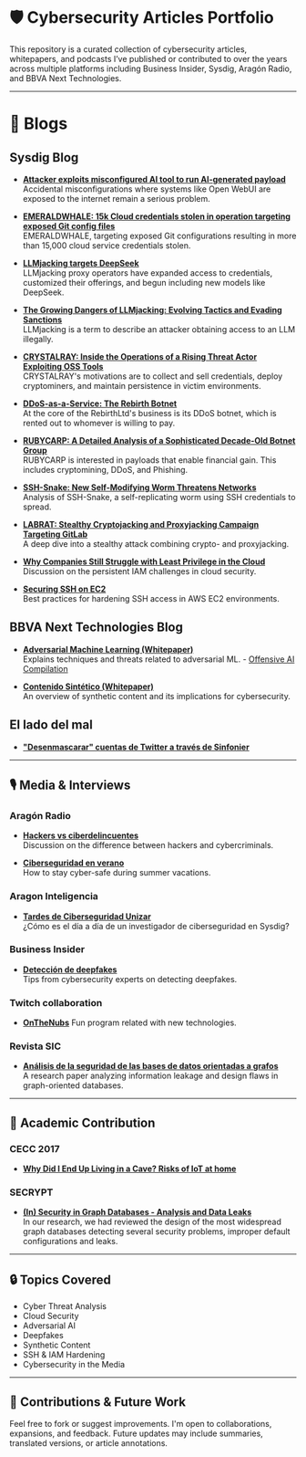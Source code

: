 # 🛡️ Cybersecurity Articles Portfolio

This repository is a curated collection of cybersecurity articles, whitepapers, and podcasts I’ve published or contributed to over the years across multiple platforms including Business Insider, Sysdig, Aragón Radio, and BBVA Next Technologies.

---
# 🧠 Blogs

## Sysdig Blog

- **[Attacker exploits misconfigured AI tool to run AI-generated payload](https://www.sysdig.com/blog/attacker-exploits-misconfigured-ai-tool-to-run-ai-generated-payload)**  
  Accidental misconfigurations where systems like Open WebUI are exposed to the internet remain a serious problem.

- **[EMERALDWHALE:  15k Cloud credentials stolen in operation targeting exposed Git config files](https://www.sysdig.com/blog/emeraldwhale)**  
  EMERALDWHALE, targeting exposed Git configurations resulting in more than 15,000 cloud service credentials stolen.

- **[LLMjacking targets DeepSeek](http://sysdig.com/blog/llmjacking-targets-deepseek)**  
  LLMjacking proxy operators have expanded access to credentials, customized their offerings, and begun including new models like DeepSeek.

- **[The Growing Dangers of LLMjacking: Evolving Tactics and Evading Sanctions](https://www.sysdig.com/blog/growing-dangers-of-llmjacking)**  
  LLMjacking is a term to describe an attacker obtaining access to an LLM illegally.

- **[CRYSTALRAY: Inside the Operations of a Rising Threat Actor Exploiting OSS Tools](https://www.sysdig.com/blog/crystalray-rising-threat-actor-exploiting-oss-tools)**  
  CRYSTALRAY's motivations are to collect and sell credentials, deploy cryptominers, and maintain persistence in victim environments.

- **[DDoS-as-a-Service: The Rebirth Botnet](https://www.sysdig.com/blog/ddos-as-a-service-the-rebirth-botnet)**  
  At the core of the RebirthLtd's business is its DDoS botnet, which is rented out to whomever is willing to pay.

- **[RUBYCARP: A Detailed Analysis of a Sophisticated Decade-Old Botnet Group](https://www.sysdig.com/blog/rubycarp-romanian-botnet-group)**  
  RUBYCARP is interested in payloads that enable financial gain. This includes cryptomining, DDoS, and Phishing.

- **[SSH-Snake: New Self-Modifying Worm Threatens Networks](https://sysdig.com/blog/ssh-snake/)**  
  Analysis of SSH-Snake, a self-replicating worm using SSH credentials to spread.

- **[LABRAT: Stealthy Cryptojacking and Proxyjacking Campaign Targeting GitLab](https://sysdig.com/blog/labrat-cryptojacking-proxyjacking-campaign/)**  
  A deep dive into a stealthy attack combining crypto- and proxyjacking.

- **[Why Companies Still Struggle with Least Privilege in the Cloud](https://sysdig.com/blog/identity-access-management-difficult-cloud/)**  
  Discussion on the persistent IAM challenges in cloud security.

- **[Securing SSH on EC2](https://sysdig.com/blog/aws-secure-ssh-ec2-threats/)**  
  Best practices for hardening SSH access in AWS EC2 environments.

## BBVA Next Technologies Blog

  - **[Adversarial Machine Learning (Whitepaper)](https://www.bbvanexttechnologies.com/wp-content/uploads/2020/11/whitepaper-adversarial-machine-learning.pdf)**  
    Explains techniques and threats related to adversarial ML. - [Offensive AI Compilation](https://jiep.github.io/offensive-ai-compilation/)

  - **[Contenido Sintético (Whitepaper)](https://www.bbvanexttechnologies.com/wp-content/uploads/2020/11/whitepaper-contenido-sintetico.pdf)**  
    An overview of synthetic content and its implications for cybersecurity.

## El lado del mal

  - **["Desenmascarar" cuentas de Twitter a través de Sinfonier](https://www.elladodelmal.com/2015/12/desenmascarar-cuentas-de-twitter-traves.html)**  
---

## 🎙️ Media & Interviews

### Aragón Radio
- **[Hackers vs ciberdelincuentes](https://www.cartv.es/aragonradio/radio?play=podcast/104463)**  
  Discussion on the difference between hackers and cybercriminals.

- **[Ciberseguridad en verano](https://www.cartv.es/aragonradio/radio?play=podcast/108338)**  
  How to stay cyber-safe during summer vacations.

### Aragon Inteligencia

- **[Tardes de Ciberseguridad Unizar](https://araintel.com/articulos/dia-a-dia-de-un-investigador-de-ciberseguridad-en-sysdig/)**  
  ¿Cómo es el día a día de un investigador de ciberseguridad en Sysdig?


### Business Insider
- **[Detección de deepfakes](https://www.businessinsider.es/consejos-2-expertos-ciberseguridad-detectar-deepfakes-831319)**  
  Tips from cybersecurity experts on detecting deepfakes.

### Twitch collaboration
- **[OnTheNubs](https://www.twitch.tv/onthenubs)**
  Fun program related with new technologies.

### Revista SIC

- **[Análisis de la seguridad de las bases de datos orientadas a grafos](https://revistasic.es/archivo/index8463.html?option=com_content&view=article&id=1825&Itemid=1589)**  
  A research paper analyzing information leakage and design flaws in graph-oriented databases.
---

## 🧪 Academic Contribution

### CECC 2017

- **[Why Did I End Up Living in a Cave? Risks of IoT at home](https://revistasic.es/archivo/index8463.html?option=com_content&view=article&id=1825&Itemid=1589)**  

### SECRYPT

- **[(In) Security in Graph Databases - Analysis and Data Leaks](https://press.um.si/index.php/ump/catalog/book/296)**  
  In our research, we had reviewed the design of the most widespread graph databases detecting several security problems, improper default configurations and leaks.

---

## 🔒 Topics Covered

- Cyber Threat Analysis
- Cloud Security
- Adversarial AI
- Deepfakes
- Synthetic Content
- SSH & IAM Hardening
- Cybersecurity in the Media

---

## 🧩 Contributions & Future Work

Feel free to fork or suggest improvements. I'm open to collaborations, expansions, and feedback. Future updates may include summaries, translated versions, or article annotations.
